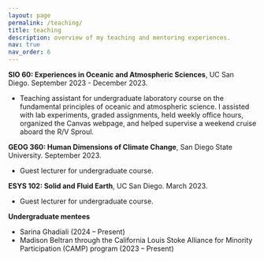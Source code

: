 ```yaml
---
layout: page
permalink: /teaching/
title: teaching
description: overview of my teaching and mentoring experiences.
nav: true
nav_order: 6
---
```


**SIO 60: Experiences in Oceanic and Atmospheric Sciences**, UC San Diego. September 2023 - December 2023.
- Teaching assistant for undergraduate laboratory course on the fundamental principles of oceanic and atmospheric science. I assisted with lab experiments, graded assignments, held weekly office hours, organized the Canvas webpage, and helped supervise a weekend cruise aboard the R/V Sproul.

**GEOG 360: Human Dimensions of Climate Change**, San Diego State University. September 2023.
- Guest lecturer for undergraduate course.

**ESYS 102: Solid and Fluid Earth**, UC San Diego. March 2023.
- Guest lecturer for undergraduate course.

**Undergraduate mentees**  
- Sarina Ghadiali (2024 – Present)
- Madison Beltran through the California Louis Stoke Alliance for Minority Participation (CAMP) program (2023 – Present)
